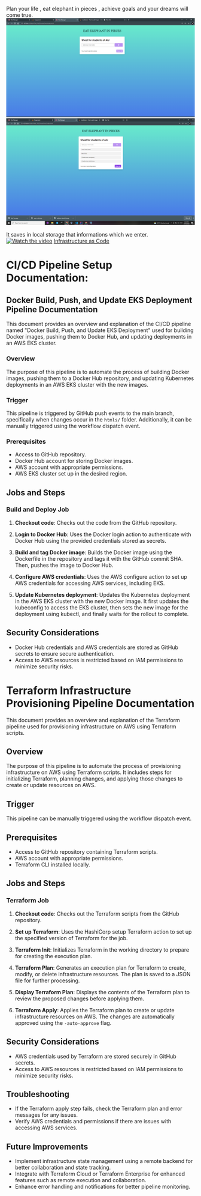 Plan your life ,  eat elephant in pieces , achieve  goals  and your dreams will come true.
![asdf](./images/screen1.png)
![asdf](./images/screen2.png)

It saves in local storage that informations which we enter.
[![Watch the video](https://i.imgur.com/vKb2F1B.png)](https://drive.google.com/file/d/1bHMKIrh9imdWEIhAKnLCv0IiCpSp53Fl/view?usp=sharing)
[Infrastructure as Code](Terraform/readme.md) 

# CI/CD Pipeline Setup Documentation:

## Docker Build, Push, and Update EKS Deployment Pipeline Documentation

This document provides an overview and explanation of the CI/CD pipeline named "Docker Build, Push, and Update EKS Deployment" used for building Docker images, pushing them to Docker Hub, and updating deployments in an AWS EKS cluster. 

### Overview

The purpose of this pipeline is to automate the process of building Docker images, pushing them to a Docker Hub repository, and updating Kubernetes deployments in an AWS EKS cluster with the new images. 

### Trigger

This pipeline is triggered by GitHub push events to the main branch, specifically when changes occur in the `htmls/` folder. Additionally, it can be manually triggered using the workflow dispatch event.

### Prerequisites

- Access to GitHub repository.
- Docker Hub account for storing Docker images.
- AWS account with appropriate permissions.
- AWS EKS cluster set up in the desired region.
## Jobs and Steps
### Build and Deploy Job

1. **Checkout code**: Checks out the code from the GitHub repository.

2. **Login to Docker Hub**: Uses the Docker login action to authenticate with Docker Hub using the provided credentials stored as secrets.

3. **Build and tag Docker image**: Builds the Docker image using the Dockerfile in the repository and tags it with the GitHub commit SHA. Then, pushes the image to Docker Hub.

4. **Configure AWS credentials**: Uses the AWS configure action to set up AWS credentials for accessing AWS services, including EKS.

5. **Update Kubernetes deployment**: Updates the Kubernetes deployment in the AWS EKS cluster with the new Docker image. It first updates the kubeconfig to access the EKS cluster, then sets the new image for the deployment using kubectl, and finally waits for the rollout to complete.

## Security Considerations

- Docker Hub credentials and AWS credentials are stored as GitHub secrets to ensure secure authentication.
- Access to AWS resources is restricted based on IAM permissions to minimize security risks.

# Terraform Infrastructure Provisioning Pipeline Documentation

This document provides an overview and explanation of the Terraform pipeline used for provisioning infrastructure on AWS using Terraform scripts.

## Overview

The purpose of this pipeline is to automate the process of provisioning infrastructure on AWS using Terraform scripts. It includes steps for initializing Terraform, planning changes, and applying those changes to create or update resources on AWS.

## Trigger

This pipeline can be manually triggered using the workflow dispatch event.

## Prerequisites

- Access to GitHub repository containing Terraform scripts.
- AWS account with appropriate permissions.
- Terraform CLI installed locally.

## Jobs and Steps

### Terraform Job

1. **Checkout code**: Checks out the Terraform scripts from the GitHub repository.

2. **Set up Terraform**: Uses the HashiCorp setup Terraform action to set up the specified version of Terraform for the job.

3. **Terraform Init**: Initializes Terraform in the working directory to prepare for creating the execution plan.

4. **Terraform Plan**: Generates an execution plan for Terraform to create, modify, or delete infrastructure resources. The plan is saved to a JSON file for further processing.

5. **Display Terraform Plan**: Displays the contents of the Terraform plan to review the proposed changes before applying them.

6. **Terraform Apply**: Applies the Terraform plan to create or update infrastructure resources on AWS. The changes are automatically approved using the `-auto-approve` flag.

## Security Considerations

- AWS credentials used by Terraform are stored securely in GitHub secrets.
- Access to AWS resources is restricted based on IAM permissions to minimize security risks.

## Troubleshooting

- If the Terraform apply step fails, check the Terraform plan and error messages for any issues.
- Verify AWS credentials and permissions if there are issues with accessing AWS services.

## Future Improvements

- Implement infrastructure state management using a remote backend for better collaboration and state tracking.
- Integrate with Terraform Cloud or Terraform Enterprise for enhanced features such as remote execution and collaboration.
- Enhance error handling and notifications for better pipeline monitoring.


